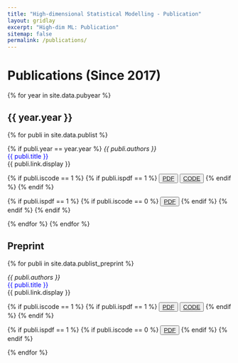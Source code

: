 ```yaml
---
title: "High-dimensional Statistical Modelling - Publication"
layout: gridlay
excerpt: "High-dim ML: Publication"
sitemap: false
permalink: /publications/
---
```



# Publications (Since 2017)

{% for year in site.data.pubyear %}
## {{ year.year }}

{% for publi in site.data.publist %}

   {% if publi.year  == year.year %}
  <em>{{ publi.authors }}</em>  <br>
  <span style="color: #0000FF;">{{ publi.title }}</span><br>{{ publi.link.display }}


  {% if publi.iscode  == 1 %}
  {% if publi.ispdf  == 1 %}
  <button type="button"  class="btn-flat-border"><a href="{{ publi.link.pdfurl }}" target="_blank" rel="noopener">PDF</a></button>
  <button type="button" class="btn-flat-border"><a href="{{ publi.link.codeurl }}" target="_blank" rel="noopener">CODE</a></button>
  {% endif %}
  {% endif %}

  {% if publi.ispdf  == 1 %}
  {% if publi.iscode  == 0 %}
  <button type="button" class="btn-flat-border"><a href="{{ publi.link.pdfurl }}" target="_blank" rel="noopener">PDF</a></button>
  {% endif %}
  {% endif %}
  {% endif %}

{% endfor %}
{% endfor %}

## Preprint
{% for publi in site.data.publist_preprint %}

  <em>{{ publi.authors }}</em>  <br>
  <span style="color: #0000FF;">{{ publi.title }}</span><br>{{ publi.link.display }}

  {% if publi.iscode  == 1 %}
  {% if publi.ispdf  == 1 %}
  <button type="button"  class="btn-flat-border"><a href="{{ publi.link.pdfurl }}" target="_blank" rel="noopener">PDF</a></button>
  <button type="button" class="btn-flat-border"><a href="{{ publi.link.codeurl }}" target="_blank" rel="noopener">CODE</a></button>
  {% endif %}
  {% endif %}

  {% if publi.ispdf  == 1 %}
  {% if publi.iscode  == 0 %}
  <button type="button" class="btn-flat-border"><a href="{{ publi.link.pdfurl }}" target="_blank" rel="noopener">PDF</a></button>
  {% endif %}
  {% endif %}

{% endfor %}

